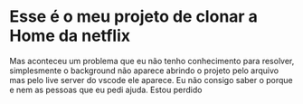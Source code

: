 # Esse é o meu projeto de clonar a Home da netflix
Mas aconteceu um problema que eu não tenho conhecimento para resolver, simplesmente o background não aparece abrindo o projeto pelo arquivo mas pelo live server do vscode ele aparece. Eu não consigo saber o porque e nem as pessoas que eu pedi ajuda. Estou perdido
